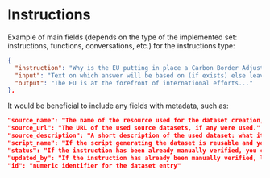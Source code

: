 # Instructions

Example of main fields (depends on the type of the implemented set: instructions, functions, conversations, etc.) for the instructions type:
```json
{
  "instruction": "Why is the EU putting in place a Carbon Border Adjustment Mechanism?",
  "input": "Text on which answer will be based on (if exists) else leave empty string",
  "output": "The EU is at the forefront of international efforts..."
},
```
It would be beneficial to include any fields with metadata, such as:

```json
"source_name": "The name of the resource used for the dataset creation, if any were used."
"source_url": "The URL of the used source datasets, if any were used."
"source_description": "A short description of the used dataset: what it is about, the purpose of creation, authors."
"script_name": "If the script generating the dataset is reusable and you want to share it with us by committing to our repository."
"status": "If the instruction has been already manually verified, you can set the status as "ok". If not, leave the field as an empty string or None."
"updated_by": "If the instruction has already been manually verified, leave your name/nickname in this field. It will help us to give thanks :)"
"id": "numeric identifier for the dataset entry"
```
